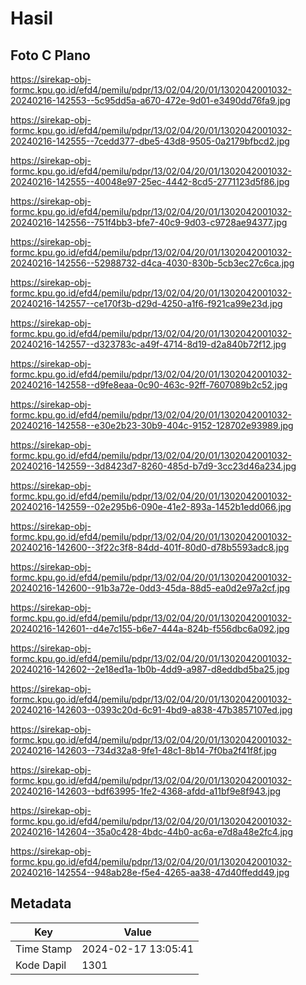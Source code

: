# Hasil

## Foto C Plano

https://sirekap-obj-formc.kpu.go.id/efd4/pemilu/pdpr/13/02/04/20/01/1302042001032-20240216-142553--5c95dd5a-a670-472e-9d01-e3490dd76fa9.jpg

https://sirekap-obj-formc.kpu.go.id/efd4/pemilu/pdpr/13/02/04/20/01/1302042001032-20240216-142555--7cedd377-dbe5-43d8-9505-0a2179bfbcd2.jpg

https://sirekap-obj-formc.kpu.go.id/efd4/pemilu/pdpr/13/02/04/20/01/1302042001032-20240216-142555--40048e97-25ec-4442-8cd5-2771123d5f86.jpg

https://sirekap-obj-formc.kpu.go.id/efd4/pemilu/pdpr/13/02/04/20/01/1302042001032-20240216-142556--751f4bb3-bfe7-40c9-9d03-c9728ae94377.jpg

https://sirekap-obj-formc.kpu.go.id/efd4/pemilu/pdpr/13/02/04/20/01/1302042001032-20240216-142556--52988732-d4ca-4030-830b-5cb3ec27c6ca.jpg

https://sirekap-obj-formc.kpu.go.id/efd4/pemilu/pdpr/13/02/04/20/01/1302042001032-20240216-142557--ce170f3b-d29d-4250-a1f6-f921ca99e23d.jpg

https://sirekap-obj-formc.kpu.go.id/efd4/pemilu/pdpr/13/02/04/20/01/1302042001032-20240216-142557--d323783c-a49f-4714-8d19-d2a840b72f12.jpg

https://sirekap-obj-formc.kpu.go.id/efd4/pemilu/pdpr/13/02/04/20/01/1302042001032-20240216-142558--d9fe8eaa-0c90-463c-92ff-7607089b2c52.jpg

https://sirekap-obj-formc.kpu.go.id/efd4/pemilu/pdpr/13/02/04/20/01/1302042001032-20240216-142558--e30e2b23-30b9-404c-9152-128702e93989.jpg

https://sirekap-obj-formc.kpu.go.id/efd4/pemilu/pdpr/13/02/04/20/01/1302042001032-20240216-142559--3d8423d7-8260-485d-b7d9-3cc23d46a234.jpg

https://sirekap-obj-formc.kpu.go.id/efd4/pemilu/pdpr/13/02/04/20/01/1302042001032-20240216-142559--02e295b6-090e-41e2-893a-1452b1edd066.jpg

https://sirekap-obj-formc.kpu.go.id/efd4/pemilu/pdpr/13/02/04/20/01/1302042001032-20240216-142600--3f22c3f8-84dd-401f-80d0-d78b5593adc8.jpg

https://sirekap-obj-formc.kpu.go.id/efd4/pemilu/pdpr/13/02/04/20/01/1302042001032-20240216-142600--91b3a72e-0dd3-45da-88d5-ea0d2e97a2cf.jpg

https://sirekap-obj-formc.kpu.go.id/efd4/pemilu/pdpr/13/02/04/20/01/1302042001032-20240216-142601--d4e7c155-b6e7-444a-824b-f556dbc6a092.jpg

https://sirekap-obj-formc.kpu.go.id/efd4/pemilu/pdpr/13/02/04/20/01/1302042001032-20240216-142602--2e18ed1a-1b0b-4dd9-a987-d8eddbd5ba25.jpg

https://sirekap-obj-formc.kpu.go.id/efd4/pemilu/pdpr/13/02/04/20/01/1302042001032-20240216-142603--0393c20d-6c91-4bd9-a838-47b3857107ed.jpg

https://sirekap-obj-formc.kpu.go.id/efd4/pemilu/pdpr/13/02/04/20/01/1302042001032-20240216-142603--734d32a8-9fe1-48c1-8b14-7f0ba2f41f8f.jpg

https://sirekap-obj-formc.kpu.go.id/efd4/pemilu/pdpr/13/02/04/20/01/1302042001032-20240216-142603--bdf63995-1fe2-4368-afdd-a11bf9e8f943.jpg

https://sirekap-obj-formc.kpu.go.id/efd4/pemilu/pdpr/13/02/04/20/01/1302042001032-20240216-142604--35a0c428-4bdc-44b0-ac6a-e7d8a48e2fc4.jpg

https://sirekap-obj-formc.kpu.go.id/efd4/pemilu/pdpr/13/02/04/20/01/1302042001032-20240216-142554--948ab28e-f5e4-4265-aa38-47d40ffedd49.jpg


## Metadata

| Key        | Value               |
| ---------- | ------------------- |
| Time Stamp | 2024-02-17 13:05:41 |
| Kode Dapil | 1301                |



